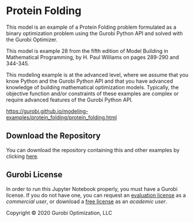 # Protein Folding

This model is an example of a Protein Folding problem formulated as a binary optimization problem using the Gurobi Python 
API and solved with the Gurobi Optimizer.

This model is example 28 from the fifth edition of Model Building in Mathematical Programming, by H. Paul Williams on 
pages 289-290 and 344-345.

This modeling example is at the advanced level, where we assume that you know Python and the Gurobi Python API and 
that you have advanced knowledge of building mathematical optimization models. Typically, the objective function and/or constraints of these examples are complex or require advanced features of the Gurobi Python API.

https://gurobi.github.io/modeling-examples/protein_folding/protein_folding.html

## Download the Repository

You can download the repository containing this and other examples 
by clicking [here](https://github.com/Gurobi/modeling-examples/archive/master.zip). 

## Gurobi License

In order to run this Jupyter Notebook properly, you must have a Gurobi license. If you do not have one, you can request 
an [evaluation license](https://www.gurobi.com/downloads/request-an-evaluation-license/?utm_source=3PW&utm_medium=OT&utm_campaign=WW-MU-MUI-OR-O_LEA-PR_NO-Q3_FY20_WW_JPME_PROTEIN_FOLDING_COM_EVAL_GitHub&utm_term=Protein_Folding&utm_content=C_JPM) 
as a *commercial user*, or download a [free license](https://www.gurobi.com/academia/academic-program-and-licenses/?utm_source=3PW&utm_medium=OT&utm_campaign=WW-MU-EDU-OR-O_LEA-PR_NO-Q3_FY20_WW_JPME_PROTEIN_FOLDING_ACADEMIC_EVAL_GitHub&utm_term=Protein_Folding&utm_content=C_JPM) as an *academic user*.

Copyright © 2020 Gurobi Optimization, LLC
